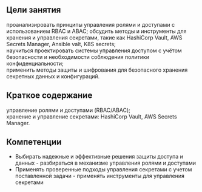 ## Цели занятия

проанализировать принципы управления ролями и доступами с использованием RBAC и ABAC;
обсудить методы и инструменты для хранения и управления секретами, такие как HashiCorp Vault, AWS Secrets Manager, Ansible valt, K8S secrets;  
научиться проектировать системы управления доступом с учётом безопасности и необходимости соблюдения политики конфиденциальности;  
применить методы защиты и шифрования для безопасного хранения секретных данных и конфигураций.

## Краткое содержание

управление ролями и доступами (RBAC/ABAC);  
хранение и управление секретами: HashiCorp Vault, AWS Secrets Manager.

## Компетенции

- Выбирать надежные и эффективные решения защиты доступа и данных - разбираться в механизме управления ролями и доступами
- Применять проверенные подходы управления секретами с учетом поставленной задачи - применять инструменты для управления секретами
 